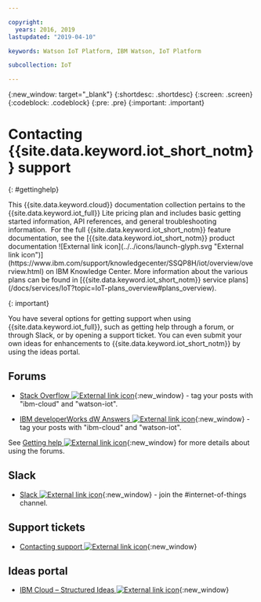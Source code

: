 ```yaml
---

copyright:
  years: 2016, 2019
lastupdated: "2019-04-10"

keywords: Watson IoT Platform, IBM Watson, IoT Platform

subcollection: IoT

---
```


{:new_window: target="\_blank"}
{:shortdesc: .shortdesc}
{:screen: .screen}
{:codeblock: .codeblock}
{:pre: .pre}
{:important: .important}

# Contacting {{site.data.keyword.iot_short_notm}} support
{: #gettinghelp}

<p>This {{site.data.keyword.cloud}} documentation collection pertains to the {{site.data.keyword.iot_full}} Lite pricing plan and includes basic getting started information, API references, and general troubleshooting information. 
For the full {{site.data.keyword.iot_short_notm}} feature documentation, see the [{{site.data.keyword.iot_short_notm}} product documentation ![External link icon](../../icons/launch-glyph.svg "External link icon")](https://www.ibm.com/support/knowledgecenter/SSQP8H/iot/overview/overview.html) on IBM Knowledge Center. More information about the various plans can be found in [{{site.data.keyword.iot_short_notm}} service plans](/docs/services/IoT?topic=IoT-plans_overview#plans_overview). 
</p>
{: important}

You have several options for getting support when using {{site.data.keyword.iot_full}}, such as getting help through a forum, or through Slack, or by opening a support ticket. You can even submit your own ideas for enhancements to {{site.data.keyword.iot_short_notm}} by using the ideas portal.

## Forums

* [Stack Overflow ![External link icon](../../icons/launch-glyph.svg "External link icon")](http://stackoverflow.com/search?q=watson-iot+ibm-bluemix){:new_window} - tag your posts with "ibm-cloud" and "watson-iot".
<!--Insert the appropriate dW Answers tag for your service for <service_keyword> in URL below:  -->
* [IBM developerWorks dW Answers ![External link icon](../../icons/launch-glyph.svg "External link icon")](https://developer.ibm.com/answers/topics/watson-iot/?smartspace=bluemix){:new_window} - tag your posts with "ibm-cloud" and "watson-iot".

See [Getting help ![External link icon](../../icons/launch-glyph.svg "External link icon")](https://{DomainName}/docs/get-support?topic=get-support-getting-customer-support#asking-a-question){:new_window} for more details about using the forums.


## Slack

* [Slack ![External link icon](../../icons/launch-glyph.svg "External link icon")](https://ibm-developers.slack.com/){:new_window} - join the #internet-of-things channel.


## Support tickets

* [Contacting support ![External link icon](../../icons/launch-glyph.svg "External link icon")](https://{DomainName}/docs/get-support?topic=get-support-getting-customer-support#using-avatar){:new_window}


## Ideas portal

* [IBM Cloud – Structured Ideas ![External link icon](../../icons/launch-glyph.svg "External link icon")](https://ibmcloud.ideas.aha.io){:new_window}
